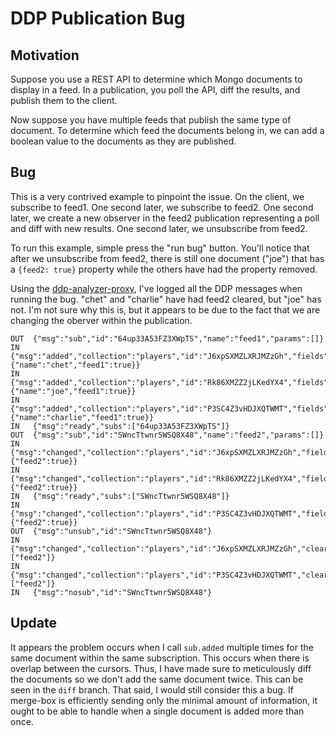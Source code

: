 # DDP Publication Bug

## Motivation

Suppose you use a REST API to determine which Mongo documents to display in a feed. In a publication, you poll the API, diff the results, and publish them to the client.

Now suppose you have multiple feeds that publish the same type of document. To determine which feed the documents belong in, we can add a boolean value to the documents as they are published.

## Bug

This is a very contrived example to pinpoint the issue. On the client, we subscribe to feed1. One second later, we subscribe to feed2. One second later, we create a new observer in the feed2 publication representing a poll and diff with new results. One second later, we unsubscribe from feed2.

To run this example, simple press the "run bug" button. You'll notice that after we unsubscribe from feed2, there is still one document ("joe") that has a `{feed2: true}` property while the others have had the property removed. 

Using the [ddp-analyzer-proxy](https://github.com/arunoda/meteor-ddp-analyzer), I've logged all the DDP messages when running the bug. "chet" and "charlie" have had feed2 cleared, but "joe" has not. I'm not sure why this is, but it appears to be due to the fact that we are changing the oberver within the publication.


```
OUT  {"msg":"sub","id":"64up33A53FZ3XWpTS","name":"feed1","params":[]}
IN   {"msg":"added","collection":"players","id":"J6xpSXMZLXRJMZzGh","fields":{"name":"chet","feed1":true}}
IN   {"msg":"added","collection":"players","id":"Rk86XMZZ2jLKedYX4","fields":{"name":"joe","feed1":true}}
IN   {"msg":"added","collection":"players","id":"P3SC4Z3vHDJXQTWMT","fields":{"name":"charlie","feed1":true}}
IN   {"msg":"ready","subs":["64up33A53FZ3XWpTS"]}
OUT  {"msg":"sub","id":"SWncTtwnr5WSQ8X48","name":"feed2","params":[]}
IN   {"msg":"changed","collection":"players","id":"J6xpSXMZLXRJMZzGh","fields":{"feed2":true}}
IN   {"msg":"changed","collection":"players","id":"Rk86XMZZ2jLKedYX4","fields":{"feed2":true}}
IN   {"msg":"ready","subs":["SWncTtwnr5WSQ8X48"]}
IN   {"msg":"changed","collection":"players","id":"P3SC4Z3vHDJXQTWMT","fields":{"feed2":true}}
OUT  {"msg":"unsub","id":"SWncTtwnr5WSQ8X48"}
IN   {"msg":"changed","collection":"players","id":"J6xpSXMZLXRJMZzGh","cleared":["feed2"]}
IN   {"msg":"changed","collection":"players","id":"P3SC4Z3vHDJXQTWMT","cleared":["feed2"]}
IN   {"msg":"nosub","id":"SWncTtwnr5WSQ8X48"}
```

## Update

It appears the problem occurs when I call `sub.added` multiple times for the same document within the same subscription. This occurs when there is overlap between the cursors. Thus, I have made sure to meticulously diff the documents so we don't add the same document twice. This can be seen in the `diff` branch. That said, I would still consider this a bug. If merge-box is efficiently sending only the minimal amount of information, it ought to be able to handle when a single document is added more than once.